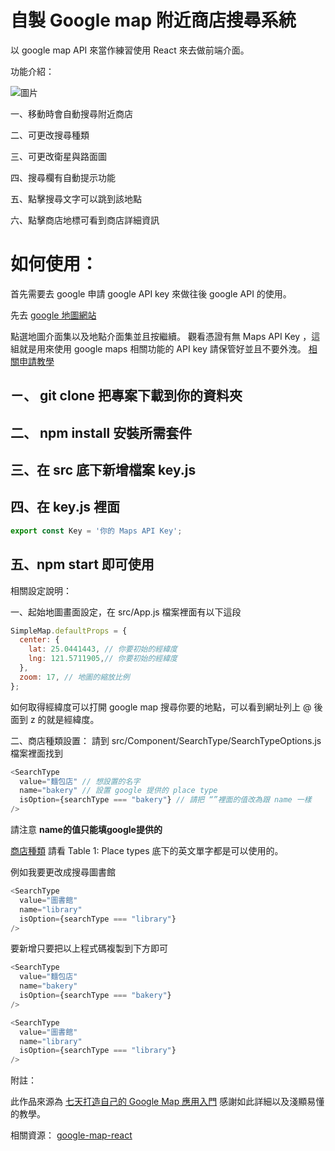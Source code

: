 # 自製 Google map 附近商店搜尋系統

以 google map API 來當作練習使用 React 來去做前端介面。

功能介紹：

![圖片](https://i.ibb.co/QDk92BL/map.gif)

一、移動時會自動搜尋附近商店

二、可更改搜尋種類

三、可更改衛星與路面圖

四、搜尋欄有自動提示功能

五、點擊搜尋文字可以跳到該地點

六、點擊商店地標可看到商店詳細資訊


# 如何使用：

首先需要去 google 申請 google API key 來做往後 google API 的使用。

先去 [google 地圖網站](https://cloud.google.com/maps-platform/)

點選地圖介面集以及地點介面集並且按繼續。
觀看憑證有無 Maps API Key ，這組就是用來使用 google maps 相關功能的 API key 請保管好並且不要外洩。
[相關申請教學](https://www.coderbridge.com/series/a98833b7bf4d43d38c7d541cf4cbe1b1/posts/c323dab93cad46f8bb632792c056ca66)



## ㄧ、 git clone 把專案下載到你的資料夾

## 二、 npm install 安裝所需套件

## 三、在 src 底下新增檔案 key.js

## 四、在 key.js 裡面 
```js
export const Key = '你的 Maps API Key';
```
## 五、npm start 即可使用

相關設定說明：

一、起始地圖畫面設定，在 src/App.js 檔案裡面有以下這段
```js
SimpleMap.defaultProps = {
  center: {
    lat: 25.0441443, // 你要初始的經緯度
    lng: 121.5711905,// 你要初始的經緯度
  },
  zoom: 17, // 地圖的縮放比例
};
```
如何取得經緯度可以打開 google map 搜尋你要的地點，可以看到網址列上 @ 後面到 z 的就是經緯度。

二、商店種類設置：
請到 src/Component/SearchType/SearchTypeOptions.js 檔案裡面找到
```js
<SearchType
  value="麵包店" // 想設置的名字
  name="bakery" // 設置 google 提供的 place type
  isOption={searchType === "bakery"} // 請把 “”裡面的值改為跟 name 一樣
/>
```
請注意 **name的值只能填google提供的** 

[商店種類](https://developers.google.com/places/supported_types?hl=zh-TW)
請看 Table 1: Place types 底下的英文單字都是可以使用的。

例如我要更改成搜尋圖書館 
```js
<SearchType
  value="圖書館"
  name="library"
  isOption={searchType === "library"}
/>
```
要新增只要把以上程式碼複製到下方即可
```js
<SearchType
  value="麵包店" 
  name="bakery"
  isOption={searchType === "bakery"} 
/>

<SearchType
  value="圖書館"
  name="library"
  isOption={searchType === "library"}
/>
```

附註： 

此作品來源為 [七天打造自己的 Google Map 應用入門](https://www.coderbridge.com/series/a98833b7bf4d43d38c7d541cf4cbe1b1)
感謝如此詳細以及淺顯易懂的教學。

相關資源：
[google-map-react](https://github.com/google-map-react/google-map-react)
